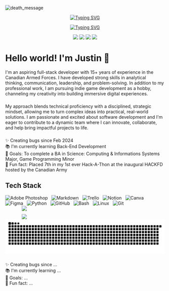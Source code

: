 ![death_message](https://github.com/user-attachments/assets/68d69098-3066-4ca0-b2b2-1eb6471bb4a5)

<p align="center">
<a href="https://git.io/typing-svg"><img src="https://readme-typing-svg.demolab.com?font=Roboto+Mono&weight=500&size=40&duration=3000&pause=500&color=18677F&center=true&vCenter=true&width=435&height=50&lines=Full+Stack+Web+Dev;Indie+Game+Dev" alt="Typing SVG" /></a>
</p>
<p align="center">
<a href="https://git.io/typing-svg"><img src="https://readme-typing-svg.demolab.com?font=Roboto+Mono&weight=500&size=30&duration=3000&pause=500&color=18677F&center=true&vCenter=true&width=435&height=50&lines=Coding%2C+Creating%2C+Gaming" alt="Typing SVG" /></a>
</p>
<p align="center">
<a href = "mailto: justin.mnge@gmail.com"><img src="https://img.shields.io/badge/Gmail-D14836?style=for-the-badge&logo=gmail&logoColor=white"></a>
<a href="https://www.facebook.com/justin.mnge1"><img src="https://img.shields.io/badge/Facebook-1DA1F2?style=for-the-badge&logo=facebook&logoColor=white"></a>
<a href="https://www.instagram.com/j.mnge/"><img src="https://img.shields.io/badge/Instagram-E4405F?style=for-the-badge&logo=instagram&logoColor=white"></a>
<a href="https://www.linkedin.com/in/justin-mnge/"><img src="https://img.shields.io/badge/LinkedIn-0077B5?style=for-the-badge&logo=linkedin&logoColor=white"></a>
</p>

<h1> Hello world! I'm Justin 👋 </h1>

I'm an aspiring full-stack developer with 15+ years of experience in the Canadian Armed Forces. I have developed strong skills in analytical thinking, communication, leadership, and problem-solving. In addition to my professional work, I am pursuing indie game development as a hobby, channeling my creativity into building immersive digital experiences.

###

My approach blends technical proficiency with a disciplined, strategic mindset, allowing me to turn complex ideas into practical, real-world solutions. I am passionate and excited about software development and I'm eager to contribute to a dynamic team where I can innovate, collaborate, and help bring impactful projects to life.

###

<p align="left">✨ Creating bugs since Feb 2024<br>📚 I'm currently learning Back-End Development<br>🎯 Goals: To complete a BA in Science: Computing & Informations Systems Major, Game Programming Minor <br>🎲 Fun fact: Placed 7th in my 1st ever Hack-A-Thon at the inaugural HACKFD hosted by the Canadian Army</p>

## Tech Stack

<div style="display: inline-block;">
  <img alt="Adobe Photoshop" height="40" width="40" src="https://cdn.jsdelivr.net/gh/devicons/devicon@latest/icons/photoshop/photoshop-original.svg" />&nbsp;&nbsp;
  <img alt="Markdown" height="40" width="40" src="https://cdn.jsdelivr.net/gh/devicons/devicon@latest/icons/markdown/markdown-original.svg" />&nbsp;&nbsp;
  <img alt="Trello" height="40" width="40" src="https://cdn.jsdelivr.net/gh/devicons/devicon@latest/icons/trello/trello-original.svg" />&nbsp;&nbsp;
  <img alt="Notion" height="40" width="40" src="https://cdn.jsdelivr.net/gh/devicons/devicon@latest/icons/notion/notion-original.svg" />&nbsp;&nbsp;
  <img alt="Canva" height="40" width="40" src="https://cdn.jsdelivr.net/gh/devicons/devicon@latest/icons/canva/canva-original.svg" />&nbsp;&nbsp;
  <img alt="Figma" height="40" width="40" src="https://cdn.jsdelivr.net/gh/devicons/devicon@latest/icons/figma/figma-original.svg" />&nbsp;&nbsp;
  <img alt="Python" height="40" width="40" src="https://cdn.jsdelivr.net/gh/devicons/devicon@latest/icons/python/python-original.svg" />&nbsp;&nbsp;
  <img alt="GitHub" height="40" width="40" src="https://cdn.jsdelivr.net/gh/devicons/devicon/icons/github/github-original.svg" />&nbsp;&nbsp;
  <img alt="Bash" height="40" width="40" src="https://cdn.jsdelivr.net/gh/devicons/devicon/icons/bash/bash-original.svg" />&nbsp;&nbsp;
  <img alt="Linux" height="40" width="40" src="https://cdn.jsdelivr.net/gh/devicons/devicon/icons/linux/linux-original.svg" />&nbsp;&nbsp;
  <img alt="Git" height="40" width="40" src="https://cdn.jsdelivr.net/gh/devicons/devicon/icons/git/git-original.svg" />
</div>

<br>
<div align="center" style="display: flex; justify-content: center; gap: 10px; flex-wrap: wrap;">
  <img style="min-width: 400px; max-width: 48%;" src="https://github-readme-stats.vercel.app/api?username=justinmnge&show_icons=true&theme=codeSTACKr" />
  <img style="min-width: 400px; max-width: 48%;" src="https://github-readme-stats-git-masterrstaa-rickstaa.vercel.app/api/top-langs?username=justinmnge&show_icons=true&locale=en&layout=compact&theme=codeSTACKr&langs_count=10&card_width=320" />
</div>

<picture>
  <source media="(prefers-color-scheme: dark)" srcset="https://raw.githubusercontent.com/justinmnge/justinmnge/output/github-snake-dark.svg" />
  <source media="(prefers-color-scheme: light)" srcset="https://raw.githubusercontent.com/justinmnge/justinmnge/output/github-snake.svg" />
  <img alt="github-snake" src="https://raw.githubusercontent.com/justinmnge/justinmnge/output/github-snake.svg" />
</picture>

###

<p align="left">✨ Creating bugs since ...<br>📚 I'm currently learning ...<br>🎯 Goals: ...<br>🎲 Fun fact: ...</p>

<!--
**justinmnge/justinmnge** is a ✨ _special_ ✨ repository because its `README.md` (this file) appears on your GitHub profile.

Here are some ideas to get you started:

- 🔭 I’m currently working on ...
- 🌱 I’m currently learning ...
- 👯 I’m looking to collaborate on ...
- 🤔 I’m looking for help with ...
- 💬 Ask me about ...
- 📫 How to reach me: ...
- 😄 Pronouns: ...
- ⚡ Fun fact: ...
-->

